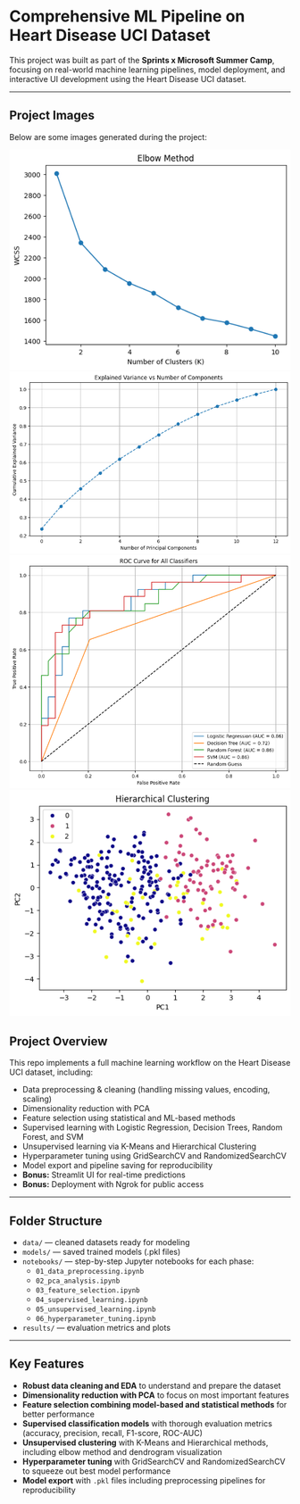 # Comprehensive ML Pipeline on Heart Disease UCI Dataset

This project was built as part of the **Sprints x Microsoft Summer Camp**, focusing on real-world machine learning pipelines, model deployment, and interactive UI development using the Heart Disease UCI dataset.

---

## Project Images

Below are some images generated during the project:

![Elbow Method Plot](images/elbowput.png)
![Output Image](images/output.png)
![Output Image 1](images/output1.png)
![Output Image 3](images/output3.png)


## Project Overview

This repo implements a full machine learning workflow on the Heart Disease UCI dataset, including:

- Data preprocessing & cleaning (handling missing values, encoding, scaling)  
- Dimensionality reduction with PCA  
- Feature selection using statistical and ML-based methods  
- Supervised learning with Logistic Regression, Decision Trees, Random Forest, and SVM  
- Unsupervised learning via K-Means and Hierarchical Clustering  
- Hyperparameter tuning using GridSearchCV and RandomizedSearchCV  
- Model export and pipeline saving for reproducibility  
- **Bonus:** Streamlit UI for real-time predictions  
- **Bonus:** Deployment with Ngrok for public access  

---

## Folder Structure

- `data/` — cleaned datasets ready for modeling  
- `models/` — saved trained models (.pkl files)  
- `notebooks/` — step-by-step Jupyter notebooks for each phase:  
  - `01_data_preprocessing.ipynb`  
  - `02_pca_analysis.ipynb`  
  - `03_feature_selection.ipynb`  
  - `04_supervised_learning.ipynb`  
  - `05_unsupervised_learning.ipynb`  
  - `06_hyperparameter_tuning.ipynb`  
- `results/` — evaluation metrics and plots  

---


## Key Features

* **Robust data cleaning and EDA** to understand and prepare the dataset
* **Dimensionality reduction with PCA** to focus on most important features
* **Feature selection combining model-based and statistical methods** for better performance
* **Supervised classification models** with thorough evaluation metrics (accuracy, precision, recall, F1-score, ROC-AUC)
* **Unsupervised clustering** with K-Means and Hierarchical methods, including elbow method and dendrogram visualization
* **Hyperparameter tuning** with GridSearchCV and RandomizedSearchCV to squeeze out best model performance
* **Model export** with `.pkl` files including preprocessing pipelines for reproducibility


